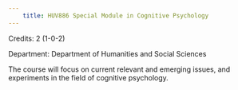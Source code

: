 ```yaml
---
    title: HUV886 Special Module in Cognitive Psychology
---
```

Credits: 2 (1-0-2)

Department: Department of Humanities and Social Sciences

The course will focus on current relevant and emerging issues, and experiments in the field of cognitive psychology.